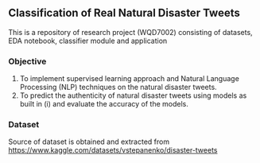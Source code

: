 ## Classification of Real Natural Disaster Tweets
This is a repository of research project (WQD7002) consisting of datasets, EDA notebook, classifier module and application

### Objective
1) To implement supervised learning approach and Natural Language Processing (NLP) techniques on the natural disaster tweets.
2) To predict the authenticity of natural disaster tweets using models as built in (i) and evaluate the accuracy of the models.

### Dataset
Source of dataset is obtained and extracted from https://www.kaggle.com/datasets/vstepanenko/disaster-tweets
